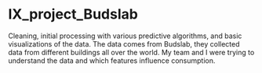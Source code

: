 # IX_project_Budslab
Cleaning, initial processing with various predictive algorithms, and basic visualizations of the data. The data comes from Budslab, they collected data from different buildings all over the world. My team and I were trying to understand the data and which features influence consumption. 
